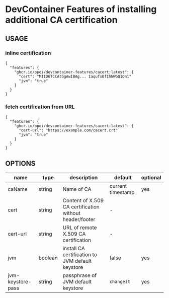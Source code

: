 # DevContainer Features of installing additional CA certification

## USAGE

### inline certification
```
{
  "features": {
    "ghcr.io/ppoi/devcontainer-features/cacert:latest": {
      "cert": "MIID6TCCAtGgAwIBAg... IaqufxBfIhNWGQ1Qn1"
      "jvm": "true"
    }
  }
}
```

### fetch certification from URL
```
{
  "features": {
    "ghcr.io/ppoi/devcontainer-features/cacert:latest": {
      "cert-url": "https://example.com/cacert.crt"
      "jvm": "true"
    }
  }
}
```

## OPTIONS

| name | type | description | default | optional |
| --- | --- | --- | --- | ---- |
| caName | string | Name of CA | current timestamp | yes |
| cert | string | Content of X.509 CA certification without header/footer | - | |
| cert-url | string | URL of remote X.509 CA certification | - | |
| jvm | boolean | install CA certification to JVM default keystore | false | yes |
| jvm-keystore-pass | string | passphrase of JVM default keystore | `changeit` | yes |